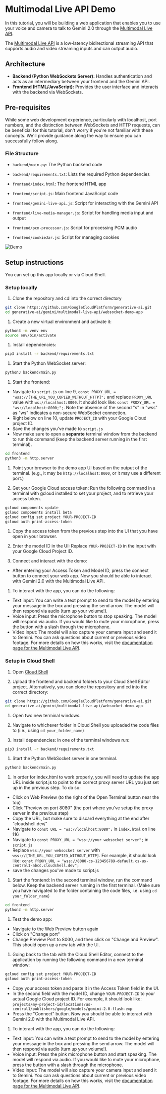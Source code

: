 # Multimodal Live API Demo

In this tutorial, you will be building a web application that enables you to use your voice and camera to talk to Gemini 2.0 through the [Multimodal Live API](https://cloud.google.com/vertex-ai/generative-ai/docs/model-reference/multimodal-live).

The [Multimodal Live API](https://cloud.google.com/vertex-ai/generative-ai/docs/model-reference/multimodal-live) is a low-latency bidirectional streaming API that supports audio and video streaming inputs and can output audio.

## Architecture

- **Backend (Python WebSockets Server):** Handles authentication and acts as an intermediary between your frontend and the Gemini API.
- **Frontend (HTML/JavaScript):** Provides the user interface and interacts with the backend via WebSockets.

## Pre-requisites

While some web development experience, particularly with localhost, port numbers, and the distinction between WebSockets and HTTP requests, can be beneficial for this tutorial, don't worry if you're not familiar with these concepts. We'll provide guidance along the way to ensure you can successfully follow along.

### File Structure

- `backend/main.py`: The Python backend code
- `backend/requirements.txt`: Lists the required Python dependencies

- `frontend/index.html`: The frontend HTML app
- `frontend/script.js`: Main frontend JavaScript code
- `frontend/gemini-live-api.js`: Script for interacting with the Gemini API
- `frontend/live-media-manager.js`: Script for handling media input and output
- `frontend/pcm-processor.js`: Script for processing PCM audio
- `frontend/cookieJar.js`: Script for managing cookies

![Demo](https://storage.googleapis.com/cloud-samples-data/generative-ai/image/demo-UI.png)

## Setup instructions

You can set up this app locally or via Cloud Shell.

### Setup locally

1. Clone the repository and cd into the correct directory

```sh
git clone https://github.com/GoogleCloudPlatform/generative-ai.git
cd generative-ai/gemini/multimodal-live-api/websocket-demo-app
```

1. Create a new virtual environment and activate it:

```sh
python3 -m venv env
source env/bin/activate
```

1. Install dependencies:

```sh
pip3 install -r backend/requirements.txt
```

1. Start the Python WebSocket server:

```sh
python3 backend/main.py
```

1. Start the frontend:

- Navigate to `script.js` on line 9, `const PROXY_URL = "wss://[THE_URL_YOU_COPIED_WITHOUT_HTTP]";` and replace `PROXY_URL` value with `ws://localhost:8000`. It should look like: `const PROXY_URL = "ws://localhost:8000;";`. Note the absence of the second "s" in "wss" as "ws" indicates a non-secure WebSocket connection.
- Right below on line 10, update `PROJECT_ID` with your Google Cloud project ID.
- Save the changes you've made to `script.js`
- Now make sure to open a **separate** terminal window from the backend to run this command (keep the backend server running in the first terminal).

```sh
cd frontend
python3 -m http.server
```

1. Point your browser to the demo app UI based on the output of the terminal. (e.g., it may be `http://localhost:8000`, or it may use a different port.)

1. Get your Google Cloud access token:
   Run the following command in a terminal with gcloud installed to set your project, and to retrieve your access token.

```sh
gcloud components update
gcloud components install beta
gcloud config set project YOUR-PROJECT-ID
gcloud auth print-access-token
```

1. Copy the access token from the previous step into the UI that you have open in your browser.

1. Enter the model ID in the UI:
   Replace `YOUR-PROJECT-ID` in the input with your Google Cloud Project ID.

1. Connect and interact with the demo:

- After entering your Access Token and Model ID, press the connect button to connect your web app. Now you should be able to interact with Gemini 2.0 with the Multimodal Live API.

1. To interact with the app, you can do the following:

- Text input: You can write a text prompt to send to the model by entering your message in the box and pressing the send arrow. The model will then respond via audio (turn up your volume!).
- Voice input: Press the microphone button to stop speaking. The model will respond via audio. If you would like to mute your microphone, press the button with a slash through the microphone.
- Video input: The model will also capture your camera input and send it to Gemini. You can ask questions about current or previous video footage. For more details on how this works, visit the [documentation page for the Multimodal Live API](https://cloud.google.com/vertex-ai/generative-ai/docs/model-reference/multimodal-live).

### Setup in Cloud Shell

1. Open [Cloud Shell](https://cloud.google.com/shell/docs/editor-overview)

1. Upload the frontend and backend folders to your Cloud Shell Editor project. Alternatively, you can clone the repository and cd into the correct directory:

```sh
git clone https://github.com/GoogleCloudPlatform/generative-ai.git
cd generative-ai/gemini/multimodal-live-api/websocket-demo-app
```

1. Open two new terminal windows.
1. Navigate to whichever folder in Cloud Shell you uploaded the code files to (i.e., using `cd your_folder_name`)

1. Install dependencies: In one of the terminal windows run:

```sh
pip3 install -r backend/requirements.txt
```

1. Start the Python WebSocket server in one terminal.

```sh
python3 backend/main.py
```

1. In order for index.html to work properly, you will need to update the app URL inside script.js to point to the correct proxy server URL you just set up in the previous step. To do so:

- Click on Web Preview (to the right of the Open Terminal button near the top)
- Click "Preview on port 8080" (the port where you've setup the proxy server in the previous step)
- Copy the URL, but make sure to discard everything at the end after "cloudshell.dev/"
- Navigate to `const URL = "ws://localhost:8080";` in `index.html` on line 116
- Navigate to `const PROXY_URL = "wss://your websocket server";` in `script.js`
- Replace `wss://your websocket server` with `wss://[THE_URL_YOU_COPIED_WITHOUT_HTTP]`. For example, it should look like: `const PROXY_URL = "wss://8080-cs-123456789-default.cs-us-central1-abcd.cloudshell.dev";`
- save the changes you've made to script.js

1. Start the frontend:
   In the second terminal window, run the command below. Keep the backend server running in the first terminal.
   (Make sure you have navigated to the folder containing the code files, i.e. using `cd your_folder_name`)

```sh
cd frontend
python3 -m http.server
```

1. Test the demo app:

- Navigate to the Web Preview button again
- Click on "Change port"
- Change Preview Port to 8000, and then click on "Change and Preview". This should open up a new tab with the UI.

1. Going back to the tab with the Cloud Shell Editor, connect to the application by running the following command in a new terminal window:

```sh
gcloud config set project YOUR-PROJECT-ID
gcloud auth print-access-token
```

- Copy your access token and paste it in the Access Token field in the UI.
- In the second field with the model ID, change `YOUR-PROJECT-ID` to your actual Google Cloud project ID.
  For example, it should look like: `projects/my-project-id/locations/us-central1/publishers/google/models/gemini-2.0-flash-exp`
- Press the "Connect" button. Now you should be able to interact with Gemini 2.0 with the Multimodal Live API.

1. To interact with the app, you can do the following:

- Text input: You can write a text prompt to send to the model by entering your message in the box and pressing the send arrow. The model will then respond via audio (turn up your volume!).
- Voice input: Press the pink microphone button and start speaking. The model will respond via audio. If you would like to mute your microphone, press the button with a slash through the microphone.
- Video input: The model will also capture your camera input and send it to Gemini. You can ask questions about current or previous video footage. For more details on how this works, visit the [documentation page for the Multimodal Live API](https://cloud.google.com/vertex-ai/generative-ai/docs/model-reference/multimodal-live).
